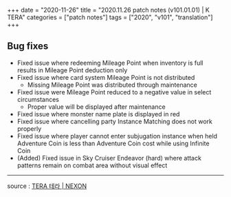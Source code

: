 +++
date = "2020-11-26"
title = "2020.11.26 patch notes (v101.01.01) | K TERA"
categories = ["patch notes"]
tags = ["2020", "v101", "translation"]
+++

## Bug fixes

- Fixed issue where redeeming Mileage Point when inventory is full results in Mileage Point deduction only
- Fixed issue where card system Mileage Point is not distributed
  - Missing Mileage Point was distributed through maintenance
- Fixed issue were Mileage Point reduced to a negative value in select circumstances
  - Proper value will be displayed after maintenance
- Fixed issue where monster name plate is displayed in red
- Fixed issue where cancelling party Instance Matching does not work properly
- Fixed issue where player cannot enter subjugation instance when held Adventure Coin is less than Adventure Coin cost while using Infinite Coin
- (Added) Fixed issue in Sky Cruiser Endeavor (hard) where attack patterns remain on combat area without visual effect

----

source : [TERA 테라 | NEXON](http://tera.nexon.com/news/update/view.aspx?n4articlesn=457)
